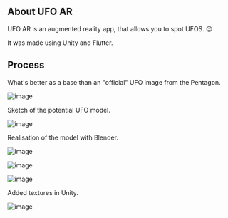 ## About UFO AR

UFO AR is an augmented reality app, that allows you to spot UFOS. 😉

It was made using Unity and Flutter.

## Process

What's better as a base than an "official" UFO image from the Pentagon.

![image](https://user-images.githubusercontent.com/50044971/155416721-e6163555-5acf-4c5f-8d78-dca2b2b7bfb2.png)

Sketch of the potential UFO model.

![image](https://user-images.githubusercontent.com/50044971/155417339-6b8dd488-cd96-4183-a95f-181352e99f34.png)

Realisation of the model with Blender.

![image](https://user-images.githubusercontent.com/50044971/155417556-dc644ceb-89e3-4f78-a5e9-788b1a158105.png)

![image](https://user-images.githubusercontent.com/50044971/155417569-9de3a1f5-4a38-4d77-a338-a187b9fd6d56.png)

![image](https://user-images.githubusercontent.com/50044971/155417581-55f9bf67-96df-4739-af72-d1a3af1942fa.png)

Added textures in Unity.

![image](https://user-images.githubusercontent.com/50044971/155617684-ba2b2835-5321-4e2f-876a-af88f0e9293a.png)
